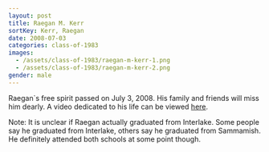 ```yaml
---
layout: post
title: Raegan M. Kerr
sortKey: Kerr, Raegan
date: 2008-07-03
categories: class-of-1983
images:
  - /assets/class-of-1983/raegan-m-kerr-1.png
  - /assets/class-of-1983/raegan-m-kerr-2.png
gender: male
---
```

Raegan`s free spirit passed on July 3, 2008. His family and friends will miss him dearly.  A video dedicated to his life can be viewed [here](https://www.youtube.com/watch?v=qgdR0tdCX0U).

Note: It is unclear if Raegan actually graduated from Interlake. Some people say he graduated from Interlake, others say he graduated from Sammamish. He definitely attended both schools at some point though.